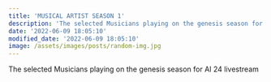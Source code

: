 ```yaml
---
title: 'MUSICAL ARTIST SEASON 1'
description: 'The selected Musicians playing on the genesis season for AI 24 livestream'
date: '2022-06-09 18:05:10'
modified_date: '2022-06-09 18:05:10'
image: /assets/images/posts/random-img.jpg
---
```


The selected Musicians playing on the genesis season for AI 24 livestream

<!-- Lorem ipsum dolor sit amet, consectetur adipiscing elit.

Example with image:

![Error](@@baseUrl@@/assets/images/posts/error.png)

Example code block:

```js
function myFunction() {
  return true;
}
``` -->
